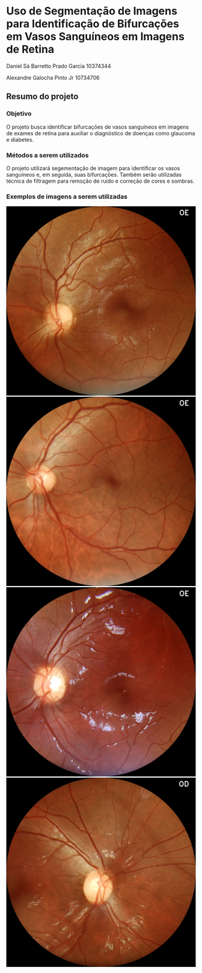 # Uso de Segmentação de Imagens para Identificação de Bifurcações em Vasos Sanguíneos em Imagens de Retina

Daniel Sá Barretto Prado Garcia 10374344

Alexandre Galocha Pinto Jr 10734706

## Resumo do projeto
### Objetivo
O projeto busca identificar bifurcações de vasos sanguíneos em imagens de exames de retina para auxiliar o diagnóstico de doenças como glaucoma e diabetes.

### Métodos a serem utilizados
O projeto utilizará segementação de imagem para identificar os vasos sanguíneos e, em seguida, suas bifurcações. Também serão utilizadas técnica de filtragem para remoção de ruído e correção de cores e sombras. 

### Exemplos de imagens a serem utilizadas
![](./images/1.jpg)
![](./images/2.jpg)
![](./images/3.jpg)
![](./images/4.jpg)
